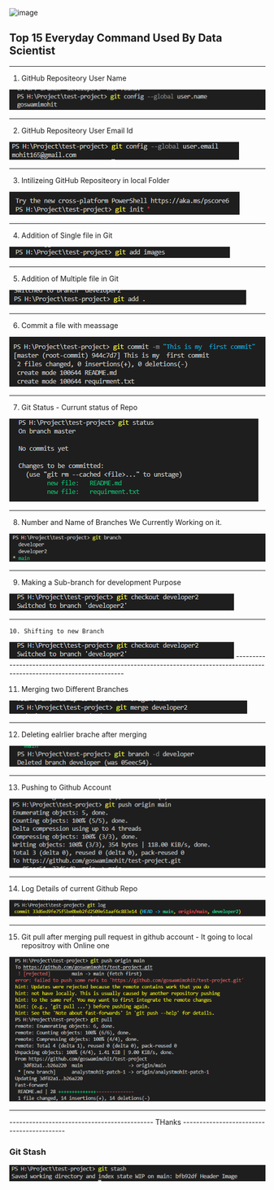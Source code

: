 
![image](https://user-images.githubusercontent.com/115083496/194074573-43f08da0-ff94-497e-8f98-3b7ef6bd91d9.png)


## Top 15 Everyday Command Used By Data Scientist
--------------------------------------------------------------------------------------------------------------------------
    
  1. GitHub Repositeory User Name

<img src = "images\git-username.png">

--------------------------------------------------------------------------------------------------------------------------
   2. GitHub Repositeory User Email Id

<img src = "images\git-user-email.png">

--------------------------------------------------------------------------------------------------------------------------

   3. Intilizeing GitHub Repositeory in local Folder

<img src = "images\git-init.png">

--------------------------------------------------------------------------------------------------------------------------

   4. Addition of Single file in Git

<img src = "images\git-add_single_file.png">

--------------------------------------------------------------------------------------------------------------------------

   5. Addition of Multiple file in Git

<img src = "images\git-add-add_multiple_file.png">

--------------------------------------------------------------------------------------------------------------------------

   6. Commit a file with meassage

<img src = "images\git-commit.png">

--------------------------------------------------------------------------------------------------------------------------

   7. Git Status - Currunt status of Repo

<img src = "images\git-status.png">

--------------------------------------------------------------------------------------------------------------------------

   8. Number and Name of Branches We Currently Working on it.

<img src = "images\git-branch.png">

--------------------------------------------------------------------------------------------------------------------------
   
   9. Making a Sub-branch for development Purpose 
   
<img src = "images\git-checkout-branch_shift.png">

--------------------------------------------------------------------------------------------------------------------------

    10. Shifting to new Branch

<img src = "images\git-checkout-branch_shift.png">
--------------------------------------------------------------------------------------------------------------------------

   11. Merging two Different Branches

<img src = "images\gir-merge-merge_two_branch.png">

--------------------------------------------------------------------------------------------------------------------------

   12. Deleting ealrlier brache after merging

<img src = "images\git-delete_branch.png">

--------------------------------------------------------------------------------------------------------------------------

   13. Pushing to Github Account

<img src = "images\git-push_origin.png">

--------------------------------------------------------------------------------------------------------------------------

   14. Log Details of current Github Repo
   

<img src = "images\git-log.png" width =800>

--------------------------------------------------------------------------------------------------------------------------   

15. Git pull after merging pull request in github account - It going to local repositroy with Online one

<img src = "images\git-pull.png" width =800>

--------------------------------------------------------------------------------------------------------------------------

--------------------------------------------  THanks ------------------------------------------

### Git Stash
<img src = "images\git-stash.png" width =800>
